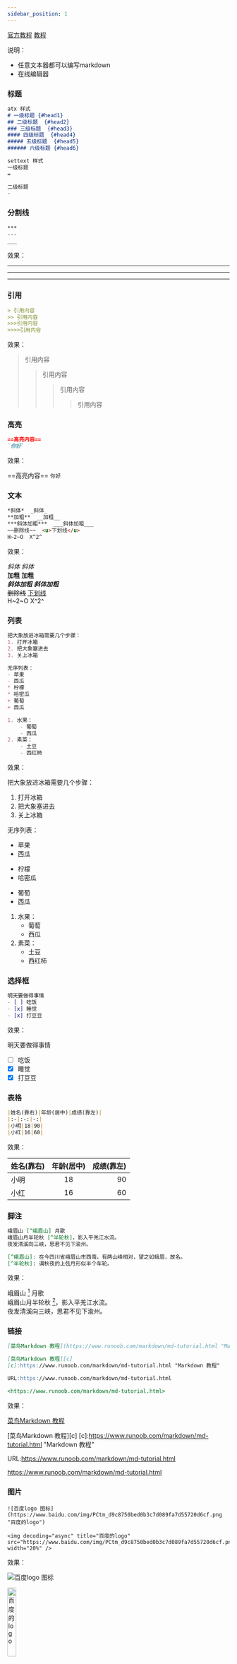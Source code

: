 ```yaml
---
sidebar_position: 1
---
```


[官方教程](https://markdown.com.cn/ "Markdown 语法说明")
[教程](https://www.w3cschool.cn/markdownyfsm/ "Markdown 语法说明")

说明：
- 任意文本器都可以编写markdown
- 在线编辑器


### 标题
```markdown
atx 样式
# 一级标题 {#head1}
## 二级标题  {#head2}
### 三级标题  {#head3}
#### 四级标题  {#head4}
##### 五级标题  {#head5}
###### 六级标题 {#head6}

settext 样式
一级标题
=

二级标题
-
```

### 分割线
```markdown
***
---
___
```
效果：

***
---
___

### 引用
```markdown
> 引用内容
>> 引用内容
>>>引用内容
>>>>引用内容
```
效果：

> 引用内容
>> 引用内容
>>>引用内容
>>>>引用内容

### 高亮
```markdown
==高亮内容==
`你好`
```
效果：

==高亮内容==
`你好`

### 文本
```markdown
*斜体*  _斜体_  
**加粗**  __加粗__  
***斜体加粗***  ___斜体加粗___  
~~删除线~~  <u>下划线</u>  
H~2~O  X^2^
```
效果：

*斜体*  _斜体_  
**加粗**  __加粗__  
***斜体加粗***  ___斜体加粗___  
~~删除线~~  <u>下划线</u>  
H~2~O  X^2^

### 列表
```markdown
把大象放进冰箱需要几个步骤：
1. 打开冰箱
2. 把大象塞进去
3. 关上冰箱

无序列表：  
- 苹果
- 西瓜
* 柠檬
* 哈密瓜
+ 葡萄
+ 西瓜

1. 水果：  
    - 葡萄
    - 西瓜
2. 素菜：
    - 土豆
    - 西红柿
```
效果：

把大象放进冰箱需要几个步骤：
1. 打开冰箱
2. 把大象塞进去
3. 关上冰箱

无序列表：  
- 苹果
- 西瓜
* 柠檬
* 哈密瓜
+ 葡萄
+ 西瓜

1. 水果：  
    - 葡萄
    - 西瓜
2. 素菜：
    - 土豆
    - 西红柿

### 选择框
```markdown
明天要做得事情
- [ ] 吃饭
- [x] 睡觉
- [x] 打豆豆
```
效果：

明天要做得事情
- [ ] 吃饭
- [x] 睡觉
- [x] 打豆豆

### 表格
```markdown
|姓名(靠右)|年龄(居中)|成绩(靠左)|
|:-|:-:|-:|
|小明|18|90|
|小红|16|60|
```
效果：

|姓名(靠右)|年龄(居中)|成绩(靠左)|
|:-|:-:|-:|
|小明|18|90|
|小红|16|60|

### 脚注
```markdown
峨眉山 [^峨眉山] 月歌  
峨眉山月半轮秋 [^半轮秋]，影入平羌江水流。    
夜发清溪向三峡，思君不见下渝州。  

[^峨眉山]: 在今四川省峨眉山市西南，有两山峰相对，望之如蛾眉，故名。
[^半轮秋]: 谓秋夜的上弦月形似半个车轮。
```
效果：

峨眉山 [^峨眉山] 月歌  
峨眉山月半轮秋 [^半轮秋]，影入平羌江水流。    
夜发清溪向三峡，思君不见下渝州。  

[^峨眉山]: 在今四川省峨眉山市西南，有两山峰相对，望之如蛾眉，故名。
[^半轮秋]: 谓秋夜的上弦月形似半个车轮。

### 链接
```markdown
[菜鸟Markdown 教程](https://www.runoob.com/markdown/md-tutorial.html "Markdown 教程")

[菜鸟Markdown 教程][c]
[c]:https://www.runoob.com/markdown/md-tutorial.html "Markdown 教程"

URL:https://www.runoob.com/markdown/md-tutorial.html
  
<https://www.runoob.com/markdown/md-tutorial.html>
```
效果：

[菜鸟Markdown 教程](https://www.runoob.com/markdown/md-tutorial.html "Markdown 教程")

[菜鸟Markdown 教程][c]
[c]:https://www.runoob.com/markdown/md-tutorial.html "Markdown 教程"

URL:https://www.runoob.com/markdown/md-tutorial.html

<https://www.runoob.com/markdown/md-tutorial.html>

### 图片
```
![百度logo 图标](https://www.baidu.com/img/PCtm_d9c8750bed0b3c7d089fa7d55720d6cf.png "百度的logo")

<img decoding="async" title="百度的logo" src="https://www.baidu.com/img/PCtm_d9c8750bed0b3c7d089fa7d55720d6cf.png" width="20%" />
```
效果：
 
![百度logo 图标](https://www.baidu.com/img/PCtm_d9c8750bed0b3c7d089fa7d55720d6cf.png "百度的logo")

<img decoding="async" title="百度的logo" src="https://www.baidu.com/img/PCtm_d9c8750bed0b3c7d089fa7d55720d6cf.png" width="20%" />

